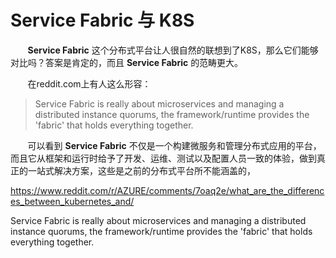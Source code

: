 # Service Fabric 与 K8S

&nbsp;&nbsp;&nbsp;&nbsp;&nbsp;&nbsp;&nbsp;**Service Fabric** 这个分布式平台让人很自然的联想到了K8S，那么它们能够对比吗？答案是肯定的，而且 **Service Fabric** 的范畴更大。

&nbsp;&nbsp;&nbsp;&nbsp;&nbsp;&nbsp;&nbsp;在reddit.com上有人这么形容：

> Service Fabric is really about microservices and managing a distributed instance quorums, the framework/runtime provides the 'fabric' that holds everything together.

&nbsp;&nbsp;&nbsp;&nbsp;&nbsp;&nbsp;&nbsp;可以看到 **Service Fabric** 不仅是一个构建微服务和管理分布式应用的平台，而且它从框架和运行时给予了开发、运维、测试以及配置人员一致的体验，做到真正的一站式解决方案，这些是之前的分布式平台所不能涵盖的，

https://www.reddit.com/r/AZURE/comments/7oaq2e/what_are_the_differences_between_kubernetes_and/

Service Fabric is really about microservices and managing a distributed instance quorums, the framework/runtime provides the 'fabric' that holds everything together.
